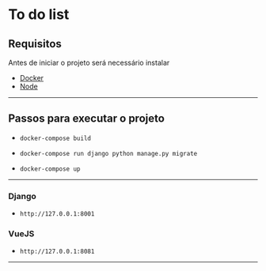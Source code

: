 # To do list

## Requisitos

Antes de iniciar o projeto será necessário instalar 
- [Docker](https://stack.desenvolvedor.expert/appendix/docker/instalacao.html)
- [Node](https://nodejs.org/pt-br/download/)


---

## Passos para executar o projeto

- `docker-compose build`

- `docker-compose run django python manage.py migrate`

- `docker-compose up`

---
### Django

- `http://127.0.0.1:8001` 

### VueJS

- `http://127.0.0.1:8081`

---
